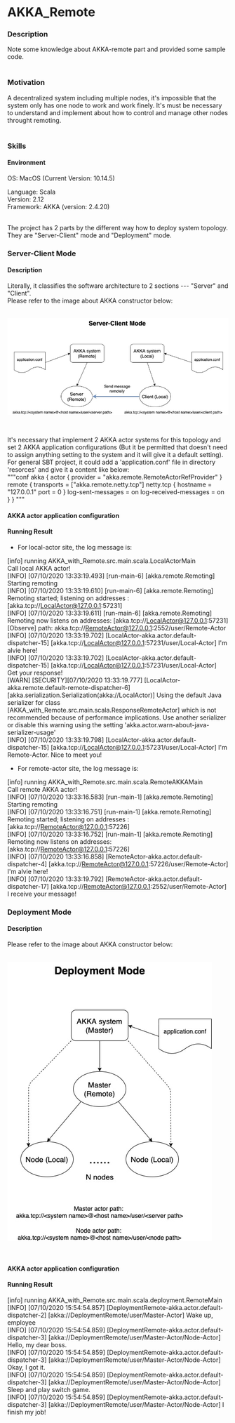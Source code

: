 # AKKA_Remote

### Description
Note some knowledge about AKKA-remote part and provided some sample code. <br>
<br>

### Motivation
A decentralized system including multiple nodes, it's impossible that the system only has one node to work and work finely. It's must be necessary to understand and implement about how to control and manage other nodes throught remoting. <br>
<br>

### Skills

#### Environment
OS: MacOS (Current Version: 10.14.5)

Language: Scala <br>
Version: 2.12 <br>
Framework: AKKA (version: 2.4.20) <br>
<br>

The project has 2 parts by the different way how to deploy system topology. They are "Server-Client" mode and "Deployment" mode.

### Server-Client Mode

#### Description 
Literally, it classifies the software architecture to 2 sections --- "Server" and "Client". <br>
Please refer to the image about AKKA constructor below: <br>
<br>
 
![](https://github.com/Chisanan232/AKKA_Remote/raw/master/docs/imgs/AKKA_Remote_Diagram-AKKA_Remote_with_Server-Client_mode.jpg)
 
<br>

It's necessary that implement 2 AKKA actor systems for this topology and set 2 AKKA application configurations (But it be permitted that doesn't need to assign anything setting to the system and it will give it a default setting). <br>
For general SBT project, it could add a 'application.conf' file in directory 'resorces' and give it a content like below: <br>
"""conf
akka {
  actor {
    provider = "akka.remote.RemoteActorRefProvider"
  }
  remote {
    transports = ["akka.remote.netty.tcp"]
    netty.tcp {
      hostname = "127.0.0.1"
      port = 0
    }
    log-sent-messages = on
    log-received-messages = on
  }
}
"""

#### AKKA actor application configuration


#### Running Result

* For local-actor site, the log message is:

[info] running AKKA_with_Remote.src.main.scala.LocalActorMain <br>
Call local AKKA actor! <br>
[INFO] [07/10/2020 13:33:19.493] [run-main-6] [akka.remote.Remoting] Starting remoting <br>
[INFO] [07/10/2020 13:33:19.610] [run-main-6] [akka.remote.Remoting] Remoting started; listening on addresses :[akka.tcp://LocalActor@127.0.0.1:57231] <br>
[INFO] [07/10/2020 13:33:19.611] [run-main-6] [akka.remote.Remoting] Remoting now listens on addresses: [akka.tcp://LocalActor@127.0.0.1:57231] <br>
[Observe] path: akka.tcp://RemoteActor@127.0.0.1:2552/user/Remote-Actor <br>
[INFO] [07/10/2020 13:33:19.702] [LocalActor-akka.actor.default-dispatcher-15] [akka.tcp://LocalActor@127.0.0.1:57231/user/Local-Actor] I'm alvie here! <br>
[INFO] [07/10/2020 13:33:19.702] [LocalActor-akka.actor.default-dispatcher-15] [akka.tcp://LocalActor@127.0.0.1:57231/user/Local-Actor] Get your response! <br>
[WARN] [SECURITY][07/10/2020 13:33:19.777] [LocalActor-akka.remote.default-remote-dispatcher-6] [akka.serialization.Serialization(akka://LocalActor)] Using the default Java serializer for class [AKKA_with_Remote.src.main.scala.ResponseRemoteActor] which is not recommended because of performance implications. Use another serializer or disable this warning using the setting 'akka.actor.warn-about-java-serializer-usage' <br>
[INFO] [07/10/2020 13:33:19.798] [LocalActor-akka.actor.default-dispatcher-15] [akka.tcp://LocalActor@127.0.0.1:57231/user/Local-Actor] I'm Remote-Actor. Nice to meet you! <br>


* For remote-actor site, the log message is: <br>

[info] running AKKA_with_Remote.src.main.scala.RemoteAKKAMain <br>
Call remote AKKA actor! <br>
[INFO] [07/10/2020 13:33:16.583] [run-main-1] [akka.remote.Remoting] Starting remoting <br>
[INFO] [07/10/2020 13:33:16.751] [run-main-1] [akka.remote.Remoting] Remoting started; listening on addresses :[akka.tcp://RemoteActor@127.0.0.1:57226] <br>
[INFO] [07/10/2020 13:33:16.752] [run-main-1] [akka.remote.Remoting] Remoting now listens on addresses: [akka.tcp://RemoteActor@127.0.0.1:57226] <br>
[INFO] [07/10/2020 13:33:16.858] [RemoteActor-akka.actor.default-dispatcher-4] [akka.tcp://RemoteActor@127.0.0.1:57226/user/Remote-Actor] I'm alvie here! <br>
[INFO] [07/10/2020 13:33:19.792] [RemoteActor-akka.actor.default-dispatcher-17] [akka.tcp://RemoteActor@127.0.0.1:2552/user/Remote-Actor] I receive your message! <br>



### Deployment Mode

#### Description 
Please refer to the image about AKKA constructor below: <br>
<br>
 
![](https://github.com/Chisanan232/AKKA_Remote/raw/master/docs/imgs/AKKA_Remote_Diagram-AKKA_Remote_with_Deployment_mode.jpg)
 
<br>


#### AKKA actor application configuration


#### Running Result

[info] running AKKA_with_Remote.src.main.scala.deployment.RemoteMain <br>
[INFO] [07/10/2020 15:54:54.857] [DeploymentRemote-akka.actor.default-dispatcher-2] [akka://DeploymentRemote/user/Master-Actor] Wake up, employee <br>
[INFO] [07/10/2020 15:54:54.859] [DeploymentRemote-akka.actor.default-dispatcher-3] [akka://DeploymentRemote/user/Master-Actor/Node-Actor] Hello, my dear boss. <br>
[INFO] [07/10/2020 15:54:54.859] [DeploymentRemote-akka.actor.default-dispatcher-3] [akka://DeploymentRemote/user/Master-Actor/Node-Actor] Okay, I got it. <br>
[INFO] [07/10/2020 15:54:54.859] [DeploymentRemote-akka.actor.default-dispatcher-3] [akka://DeploymentRemote/user/Master-Actor/Node-Actor] Sleep and play switch game. <br>
[INFO] [07/10/2020 15:54:54.859] [DeploymentRemote-akka.actor.default-dispatcher-3] [akka://DeploymentRemote/user/Master-Actor/Node-Actor] I finish my job! <br>



